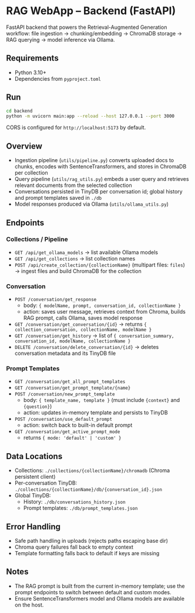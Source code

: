# RAG WebApp – Backend (FastAPI)

FastAPI backend that powers the Retrieval-Augmented Generation workflow: file ingestion → chunking/embedding → ChromaDB storage → RAG querying → model inference via Ollama.

## Requirements

- Python 3.10+
- Dependencies from `pyproject.toml`

## Run

```bash
cd backend
python -m uvicorn main:app --reload --host 127.0.0.1 --port 3000
```

CORS is configured for `http://localhost:5173` by default.

## Overview

- Ingestion pipeline (`utils/pipeline.py`) converts uploaded docs to chunks, encodes with SentenceTransformers, and stores in ChromaDB per collection
- Query pipeline (`utils/rag_utils.py`) embeds a user query and retrieves relevant documents from the selected collection
- Conversations persisted in TinyDB per conversation id; global history and prompt templates saved in `./db`
- Model responses produced via Ollama (`utils/ollama_utils.py`)

## Endpoints

### Collections / Pipeline
- `GET /api/get_ollama_models` → list available Ollama models
- `GET /api/get_collections` → list collection names
- `POST /api/create_collection/{collectionName}` (multipart files: `files`) → ingest files and build ChromaDB for the collection

### Conversation
- `POST /conversation/get_response`
  - body: `{ modelName, prompt, conversation_id, collectionName }`
  - action: saves user message, retrieves context from Chroma, builds RAG prompt, calls Ollama, saves model response
- `GET /conversation/get_conversation/{id}` → returns `{ collection_conversation, collectionName, modelName }`
- `GET /conversation/get_history` → list of `{ conversation_summary, conversation_id, modelName, collectionName }`
- `DELETE /conversation/delete_conversation/{id}` → deletes conversation metadata and its TinyDB file

### Prompt Templates
- `GET /conversation/get_all_prompt_templates`
- `GET /conversation/get_prompt_template/{name}`
- `POST /conversation/new_prompt_template`
  - body: `{ template_name, template }` (must include `{context}` and `{question}`)
  - action: updates in-memory template and persists to TinyDB
- `POST /conversation/use_default_prompt`
  - action: switch back to built-in default prompt
- `GET /conversation/get_active_prompt_mode`
  - returns `{ mode: 'default' | 'custom' }`

## Data Locations

- Collections: `./collections/{collectionName}/chromadb` (Chroma persistent client)
- Per-conversation TinyDB: `./collections/{collectionName}/db/{conversation_id}.json`
- Global TinyDB:
  - History: `./db/conversations_history.json`
  - Prompt templates: `./db/prompt_templates.json`

## Error Handling

- Safe path handling in uploads (rejects paths escaping base dir)
- Chroma query failures fall back to empty context
- Template formatting falls back to default if keys are missing

## Notes

- The RAG prompt is built from the current in-memory template; use the prompt endpoints to switch between default and custom modes.
- Ensure SentenceTransformers model and Ollama models are available on the host.